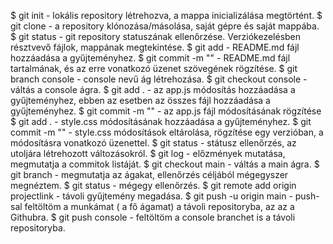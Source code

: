 $ git init -  lokális repository létrehozva, a mappa inicializálása megtörtént.
$ git clone - a repository klónozása/másolása, saját gépre és saját mappába.
$ git status - git repository statuszának ellenőrzése. Verziókezelésben résztvevő fájlok, mappának megtekintése.
$ git add - README.md fájl hozzáadása a gyűjteményhez.
$ git commit -m "" - README.md fájl tartalmának, és az erre vonatkozó üzenet szövegének rögzítése. 
$ git branch console - console nevű ág létrehozása.
$ git checkout console - váltás a console ágra.
$ git add . - az app.js módosítás hozzáadása a gyűjteményhez, ebben az esetben az összes fájl hozzáadása a gyűjteményhez.
$ git commit -m "" - az app.js fájl módosításának rögzítése
$ git add . - style.css módosításának hozzáadása a gyűjteményhez.
$ git commit -m "" - style.css módosítások eltárolása, rögzítése egy verzióban, a módosításra vonatkozó üzenettel.
$ git status - státusz ellenőrzés, az utoljára létrehozott változásokról.
$ git log - előzmények mutatása, megmutatja a commitok listáját.
$ git checkout main - váltás a main ágra.
$ git branch - megmutatja az ágakat, ellenőrzés céljából mégegyszer megnéztem.
$ git status - mégegy ellenőrzés.
$ git remote add origin projectlink - távoli gyűjtemény megadása.
$ git push -u origin main - push-sal feltöltöm a munkámat ( a fő ágamat) a távoli repositoryba, az az a Githubra.
$ git push console - feltöltöm a console branchet is a távoli repositoryba.
